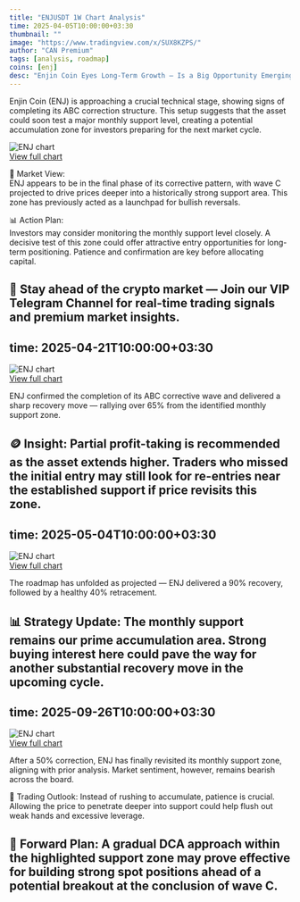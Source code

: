 ```yaml
---
title: "ENJUSDT 1W Chart Analysis"
time: 2025-04-05T10:00:00+03:30
thumbnail: ""
image: "https://www.tradingview.com/x/SUX8KZPS/"
author: "CAN Premium"
tags: [analysis, roadmap]
coins: [enj]
desc: "Enjin Coin Eyes Long-Term Growth – Is a Big Opportunity Emerging?"
---
```


Enjin Coin (ENJ) is approaching a crucial technical stage, showing signs of completing its ABC correction structure. This setup suggests that the asset could soon test a major monthly support level, creating a potential accumulation zone for investors preparing for the next market cycle.

![ENJ chart](https://www.tradingview.com/x/SUX8KZPS/)  
[View full chart](https://www.tradingview.com/x/SUX8KZPS/)  

🔎 Market View:  
ENJ appears to be in the final phase of its corrective pattern, with wave C projected to drive prices deeper into a historically strong support area. This zone has previously acted as a launchpad for bullish reversals.  

📊 Action Plan:  
Investors may consider monitoring the monthly support level closely. A decisive test of this zone could offer attractive entry opportunities for long-term positioning. Patience and confirmation are key before allocating capital.  

🚀 Stay ahead of the crypto market — Join our VIP Telegram Channel for real-time trading signals and premium market insights.  
---
time: 2025-04-21T10:00:00+03:30
---

![ENJ chart](https://www.tradingview.com/x/2MHZ6xoM/)  
[View full chart](https://www.tradingview.com/x/2MHZ6xoM/)  

ENJ confirmed the completion of its ABC corrective wave and delivered a sharp recovery move — rallying over 65% from the identified monthly support zone.  

🪙 Insight: Partial profit-taking is recommended as the asset extends higher. Traders who missed the initial entry may still look for re-entries near the established support if price revisits this zone.  
---
time: 2025-05-04T10:00:00+03:30
---

![ENJ chart](https://www.tradingview.com/x/2MHZ6xoM/)  
[View full chart](https://www.tradingview.com/x/2MHZ6xoM/)  

The roadmap has unfolded as projected — ENJ delivered a 90% recovery, followed by a healthy 40% retracement.  

📊 Strategy Update: The monthly support remains our prime accumulation area. Strong buying interest here could pave the way for another substantial recovery move in the upcoming cycle.  
---
time: 2025-09-26T10:00:00+03:30
---

![ENJ chart](https://www.tradingview.com/x/AjesRgVj/)  
[View full chart](https://www.tradingview.com/x/AjesRgVj/)  

After a 50% correction, ENJ has finally revisited its monthly support zone, aligning with prior analysis. Market sentiment, however, remains bearish across the board.  

🔎 Trading Outlook: Instead of rushing to accumulate, patience is crucial. Allowing the price to penetrate deeper into support could help flush out weak hands and excessive leverage.  

📌 Forward Plan: A gradual DCA approach within the highlighted support zone may prove effective for building strong spot positions ahead of a potential breakout at the conclusion of wave C.  
---
